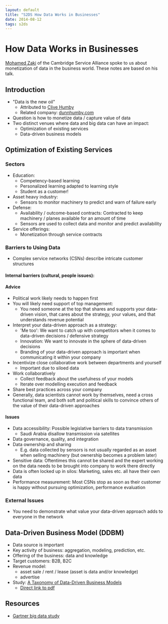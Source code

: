 ```yaml
---
layout: default
title: "S2DS How Data Works in Businesses"
date: 2014-08-12
tags: s2ds
---
```


# How Data Works in Businesses

[Mohamed Zaki](http://www.ifm.eng.cam.ac.uk/people/mehyz2/) of the
Cambridge Service Alliance spoke to us about monetization of data in
the business world.
These notes are based on his talk.

## Introduction

- "Data is the new oil"
    * Attributed to [Clive Humby](http://www.som.cranfield.ac.uk/som/p2000/People/Faculty/Visiting-Professors/Clive-nbspHumby-nbsp)
    * Related company: [dunnhumby.com](http://www.dunnhumby.com/)
- Question is how to monetize data / capture value of data
- Two distinct venues where data and big data can have an impact:
    * Optimization of existing services
    * Data-driven business models

## Optimization of Existing Services

### Sectors

- Education:
    * Competency-based learning
    * Personalized learning adapted to learning style
    * Student as a customer!
- Asset heavy industry:
    * Sensors to monitor machinery to predict and warn of failure early
- Defense:
    * Availability / outcome-based contracts:
      Contracted to keep machinery / planes available for an amount of
      time
    * Sensors are used to collect data and monitor and predict availability
- Service offerings:
    * Monetization  through service contracts

### Barriers to Using Data

- Complex service networks (CSNs) describe intricate customer structures

#### Internal barriers (cultural, people issues):

#### Advice

- Political work likely needs to happen first
- You will likely need support of top management:
    * You need someone at the top that shares and supports your
      data-driven vision, that cares about the strategy, your values,
      and that understands revenue potential
- Interpret your data-driven approach as a strategy:
    * 'Me too': We want to catch up with competitors when it comes to
      data-driven decisions / defensive strategy
    * Innovation: We want to innovate in the sphere of data-driven decisions
    * Branding of your data-driven approach is important when communicating
      it within your company
- Incentivize close collaborative work between departments and yourself
    * Important due to siloed data
- Work collaboratively
    * Collect feedback about the usefulness of your models
    * Iterate over modelling execution and feedback
- Share best practices across your company
- Generally, data scientists cannot work by themselves,
  need a cross functional team, and both soft and political skills to
  convince others of the value of their data-driven approaches

#### Issues

- Data accessibility: Possible legislative barriers to data transmission
    * Saudi Arabia disallow transmission via satellites
- Data governance, quality, and integration
- Data ownership and sharing
    * E.g. data collected by sensors is not usually regarded as an asset
      when selling machinery (but ownership becomes a problem later)
- Sensitive data: Oftentimes this cannot be shared and the expert working
  on the data needs to be brought into company to work there directly
- Data is often locked up in silos: Marketing, sales etc. all have their
  own data
- Performance measurement: Most CSNs stop as soon as their customer is
  happy without pursuing optimization, performance evaluation

### External Issues

- You need to demonstrate what value your data-driven approach adds to
  everyone in the network

## Data-Driven Business Model (DDBM)

- Data source is important
- Key activity of business: aggregation, modeling, prediction, etc.
- Offering of the business: data and knowledge
- Target customers: B2B, B2C
- Revenue model:
    * asset sale / rent / lease (asset is data and/or knowledge)
    * advertise
- Study: [A Taxonomy of Data-Driven Business Models](http://www.cambridgeservicealliance.org/research/data-driven-business-models.html)
    * [Direct link to pdf](http://www.cambridgeservicealliance.org/uploads/downloadfiles/2014_March_Data%20Driven%20Business%20Models.pdf)

## Resources

- [Gartner big data study](http://www.gartner.com/technology/topics/big-data.jsp)
